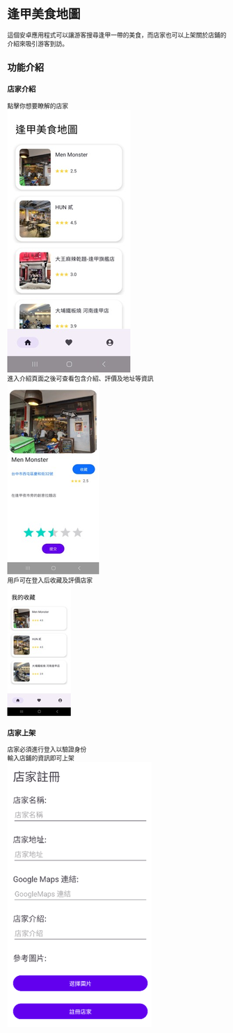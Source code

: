 # 逢甲美食地圖
這個安卓應用程式可以讓游客搜尋逢甲一帶的美食，而店家也可以上架關於店鋪的介紹來吸引游客到訪。

## 功能介紹
### 店家介紹
點擊你想要瞭解的店家  
![image_alt](https://github.com/loelipop/FCFood/blob/3c38366e2d8b86a00810d2feba22c81b5530e807/Picture1.jpg)  
進入介紹頁面之後可查看包含介紹、評價及地址等資訊  
![image_alt](https://github.com/loelipop/FCFood/blob/3c38366e2d8b86a00810d2feba22c81b5530e807/Picture2.jpg)  
用戶可在登入后收藏及評價店家  
![image_alt](https://github.com/loelipop/FCFood/blob/0b01fec520b903f14b0f3ba0b84f70cf9fd2f08a/Picture4.jpg)  
### 店家上架
店家必須進行登入以驗證身份  
輸入店鋪的資訊即可上架  
![image_alt](https://github.com/loelipop/FCFood/blob/3c38366e2d8b86a00810d2feba22c81b5530e807/Picture3.png)  
